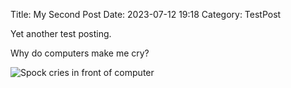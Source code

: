 Title: My Second Post
Date: 2023-07-12 19:18
Category: TestPost

Yet another test posting.

Why do computers make me cry?

![Spock cries in front of computer]({static}/images/spock-computer-cry.gif)

